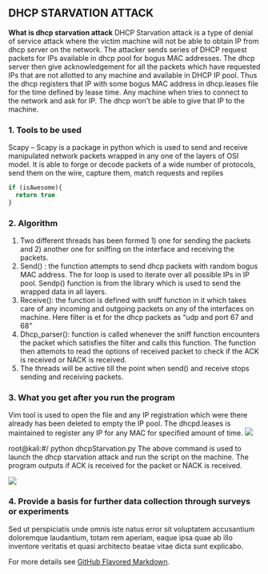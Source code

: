 ## DHCP STARVATION ATTACK 

**What is dhcp starvation attack** DHCP Starvation attack is a type of denial of service attack where the victim machine will
not be able to obtain IP from dhcp server on the network. The attacker sends series of DHCP request packets for IPs available in dhcp pool for bogus MAC addresses. The dhcp server then give acknowledgement for all the packets which have requested IPs that are not allotted to any machine and available in DHCP IP pool. Thus the dhcp registers that IP with some bogus MAC address in dhcp.leases file for the time defined by lease time. Any machine when tries to connect to the network and ask for IP. The dhcp won’t be able to give that IP to the
machine. 

### 1. Tools to be used

Scapy – Scapy is a package in python which is used to send and receive manipulated network packets wrapped in any one of the layers of OSI model. It is able to forge or decode packets of a wide number of protocols, send them on the wire, capture them, match requests and
replies

```javascript
if (isAwesome){
  return true
}
```

### 2. Algorithm 

1. Two different threads has been formed 1) one for sending the packets and 2) another
  one for sniffing on the interface and receiving the packets.
2. Send() : the function attempts to send dhcp packets with random bogus MAC address.
  The for loop is used to iterate over all possible IPs in IP pool. Sendp() function is
  from the library which is used to send the wrapped data in all layers.
3. Receive(): the function is defined with sniff function in it which takes care of any
  incoming and outgoing packets on any of the interfaces on machine. Here filter is et
  for the dhcp packets as “udp and port 67 and 68”
4. Dhcp_parser(): function is called whenever the sniff function encounters the packet
  which satisfies the filter and calls this function. The function then attemots to read the
  options of received packet to check if the ACK is received or NACK is received.
5. The threads will be active till the point when send() and receive stops sending and
  receiving packets. 

### 3. What you get after you run the program

Vim tool is used to open the file and any IP registration which were there already has been
deleted to empty the IP pool. The dhcpd.leases is maintained to register any IP for any MAC
for specified amount of time. 
<img src="images/dhcp1.jpg?raw=true"/>

root@kali:#/ python dhcpStarvation.py
The above command is used to launch the dhcp starvation attack and run the script on the machine.
The program outputs if ACK is received for the packet or NACK is received.

<img src="images/dhcp2.jpg?raw=true"/>

### 4. Provide a basis for further data collection through surveys or experiments

Sed ut perspiciatis unde omnis iste natus error sit voluptatem accusantium doloremque laudantium, totam rem aperiam, eaque ipsa quae ab illo inventore veritatis et quasi architecto beatae vitae dicta sunt explicabo. 

For more details see [GitHub Flavored Markdown](https://guides.github.com/features/mastering-markdown/).

